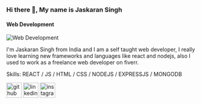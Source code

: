 

### Hi there 👋, My name is Jaskaran Singh
#### Web Development
![Web Development](https://img.freepik.com/free-vector/hand-drawn-web-developers_23-2148819604.jpg?w=740&t=st=1661167240~exp=1661167840~hmac=36532000838d561ae42bbd371a6d012a7c185f6fd60881230d55d746f2fbe364)

I'm Jaskaran Singh from India and I am a self taught web developer, I really love learning new frameworks and languages like react and nodejs, also I used to work as a freelance web developer on fiverr.


Skills:  REACT / JS / HTML / CSS / NODEJS / EXPRESSJS / MONGODB




[<img src='https://cdn.jsdelivr.net/npm/simple-icons@3.0.1/icons/github.svg' alt='github' height='40'>](https://github.com/Jaskaran-Singh99)  [<img src='https://cdn.jsdelivr.net/npm/simple-icons@3.0.1/icons/linkedin.svg' alt='linkedin' height='40'>](https://www.linkedin.com/in/https://www.linkedin.com/in/jaskaran-singh-357a31210//)  [<img src='https://cdn.jsdelivr.net/npm/simple-icons@3.0.1/icons/instagram.svg' alt='instagram' height='40'>](https://www.instagram.com/jk_developer99/)  


